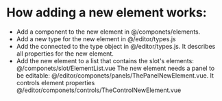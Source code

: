 # How adding a new element works:

- Add a component to the new element in @/componets/elements.
- Add a new type for the new element in @/editor/types.js
- Add the connected to the type object in @/editor/types.js. It describes all properties for the new element.
- Add the new element to a list that contains the slot's elements: @/componets/slot/ElementList.vue
The new element needs a panel to be editable: @/editor/componets/panels/ThePanelNewElement.vue. It controls element properties @/editor/componets/controls/TheControlNewElement.vue
